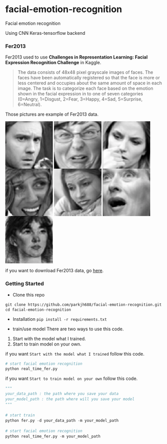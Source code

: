 # facial-emotion-recognition
Facial emotion recognition 

Using CNN Keras-tensorflow backend

### Fer2013
Fer2013 used to use **Challenges in Representation Learning: Facial Expression Recognition Challenge** in Kaggle.

> The data consists of 48x48 pixel grayscale images of faces. 
> The faces have been automatically registered so that the face is more or less centered and occupies about the same amount of space in each image. 
> The task is to categorize each face based on the emotion shown in the facial expression in to one of seven categories 
> (0=Angry, 1=Disgust, 2=Fear, 3=Happy, 4=Sad, 5=Surprise, 6=Neutral).

Those pictures are example of Fer2013 data.


<img src="./media/fer2013_angry.png" align="center" alt="fer2013 pic which label is angry" width="150" height="150"/> <img src="./media/fer2013_disgust.png" align="center" alt="fer2013 pic which label is disgust" width="150" height="150"/> <img src="./media/fer2013_fear.png" align="center" alt="fer2013 pic which label is fear" width="150" height="150"/> <img src="./media/fer2013_happy.png" align="center" alt="fer2013 pic which label is happy" width="150" height="150"/> <img src="./media/fer2013_sad.png" align="center" alt="fer2013 pic which label is sad" width="150" height="150"/> 
<img src="./media/fer2013_surprise.png" align="center" alt="fer2013 pic which label is surprise" width="150" height="150"/> <img src="./media/fer2013_neutral.png" align="center" alt="fer2013 pic which label is neutral" width="150" height="150"/>


if you want to download Fer2013 data, go [here](https://www.kaggle.com/c/challenges-in-representation-learning-facial-expression-recognition-challenge/data).


### Getting Started
* Clone this repo
```
git clone https://github.com/parkjh688/facial-emotion-recognition.git
cd facial-emotion-recognition
```

* Installation
`pip install -r requirements.txt`

* train/use model
There are two ways to use this code.
1) Start with the model what I trained.
2) Start to train model on your own.

if you want `Start with the model what I trained` follow this code.

```python
# start facial emotion recognition
python real_time_fer.py
```

if you want `Start to train model on your own` follow this code.
```python
"""
your_data_path : the path where you save your data
your_model_path : the path where will you save your model
"""

# start train
python fer.py -d your_data_path -m your_model_path

# start facial emotion recognition
python real_time_fer.py -m your_model_path
```
